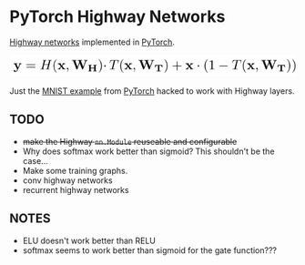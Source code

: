 # PyTorch Highway Networks
[Highway networks](https://arxiv.org/abs/1505.00387) implemented in [PyTorch](pytorch.org).

![Highway Equation](images/highway.png)

Just the [MNIST example](https://github.com/pytorch/examples/tree/master/mnist) from [PyTorch](pytorch.org) hacked to work with Highway layers.

## TODO
- ~~make the Highway `nn.Module` reuseable and configurable~~
- Why does softmax work better than sigmoid? This shouldn't be the case...
- Make some training graphs.
- conv highway networks
- recurrent highway networks

## NOTES
- ELU doesn't work better than RELU
- softmax seems to work better than sigmoid for the gate function???
